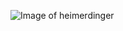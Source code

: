 ![Image of heimerdinger](https://ddragon.leagueoflegends.com/cdn/img/champion/splash/Heimerdinger_0.jpg)
